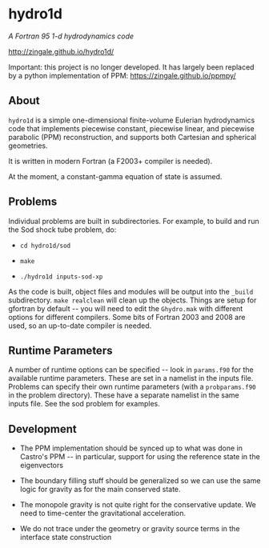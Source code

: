 # hydro1d 

*A Fortran 95 1-d hydrodynamics code*

http://zingale.github.io/hydro1d/


Important: this project is no longer developed.  It has largely been
replaced by a python implementation of PPM: https://zingale.github.io/ppmpy/


## About

`hydro1d` is a simple one-dimensional finite-volume Eulerian
hydrodynamics code that implements piecewise constant, piecewise
linear, and piecewise parabolic (PPM) reconstruction, and supports
both Cartesian and spherical geometries.

It is written in modern Fortran (a F2003+ compiler is needed).

At the moment, a constant-gamma equation of state is assumed.


## Problems

Individual problems are built in subdirectories.  For example,
to build and run the Sod shock tube problem, do:

* `cd hydro1d/sod`

* `make`

* `./hydro1d inputs-sod-xp`

As the code is built, object files and modules will be output into the
`_build` subdirectory.  `make realclean` will clean up the objects.
Things are setup for gfortran by default -- you will need to edit the
`Ghydro.mak` with different options for different compilers.  Some bits
of Fortran 2003 and 2008 are used, so an up-to-date compiler is
needed.


## Runtime Parameters

A number of runtime options can be specified -- look in `params.f90`
for the available runtime parameters.  These are set in a namelist in
the inputs file.  Problems can specify their own runtime parameters
(with a `probparams.f90` in the problem directory).  These have a
separate namelist in the same inputs file.  See the sod problem for
examples.


## Development

 * The PPM implementation should be synced up to what was done in 
   Castro's PPM -- in particular, support for using the reference
   state in the eigenvectors

 * The boundary filling stuff should be generalized so we can use the
   same logic for gravity as for the main conserved state.

 * The monopole gravity is not quite right for the conservative update.
   We need to time-center the gravitational acceleration.
   
 * We do not trace under the geometry or gravity source terms in the
   interface state construction
   
